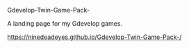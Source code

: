 Gdevelop-Twin-Game-Pack-

A landing page for my Gdevelop games. 

 https://ninedeadeyes.github.io/Gdevelop-Twin-Game-Pack-/
